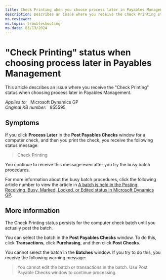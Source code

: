 ```yaml
---
title: Check Printing when you choose process later in Payables Management
description: Describes an issue where you receive the Check Printing status when choosing process later in Payables Management.
ms.reviewer:
ms.topic: troubleshooting
ms.date: 03/13/2024
---
```

# "Check Printing" status when choosing process later in Payables Management

This article describes an issue where you receive the "Check Printing" status when choosing process later in Payables Management.

_Applies to:_ &nbsp; Microsoft Dynamics GP  
_Original KB number:_ &nbsp; 855595

## Symptoms

If you click **Process Later** in the **Post Payables Checks** window for a computer check, and then you print the check, you receive the following status message:

> Check Printing

You continue to receive this message even after you try the busy batch procedures.

For more information about the busy batch procedures, click the following article number to view the article in [A batch is held in the Posting, Receiving, Busy, Marked, Locked, or Edited status in Microsoft Dynamics GP](https://support.microsoft.com/topic/kb-a-batch-is-held-in-the-posting-receiving-busy-marked-locked-or-edited-status-in-microsoft-dynamics-gp-dbdf1009-33db-9776-ac87-15215697cf84).

## More information

The Check Printing status persists for the computer check batch until you actually post the batch.

You can select the batch in the **Post Payables Checks** window. To do this, click **Transactions**, click **Purchasing**, and then click **Post Checks**.

You cannot select the batch in the **Batches** window. If you try to do this, you receive the following warning message:

> You cannot edit the batch or transactions in the batch. Use Post Payable Checks window to continue processing.
